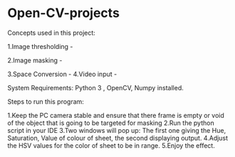 # Open-CV-projects

Concepts used in this project:

1.Image thresholding - 

2.Image masking - 

3.Space Conversion - 
4.Video input - 


System Requirements: Python 3 , OpenCV, Numpy installed.

Steps to run this program:

1.Keep the PC camera stable and ensure that there frame is empty or void of the object that is going to be targeted for masking
2.Run the python script in your IDE
3.Two windows will pop up: The first one giving the Hue, Saturation, Value of colour of sheet, the second displaying output.
4.Adjust the HSV values for the color of sheet to be in range.
5.Enjoy the effect.
